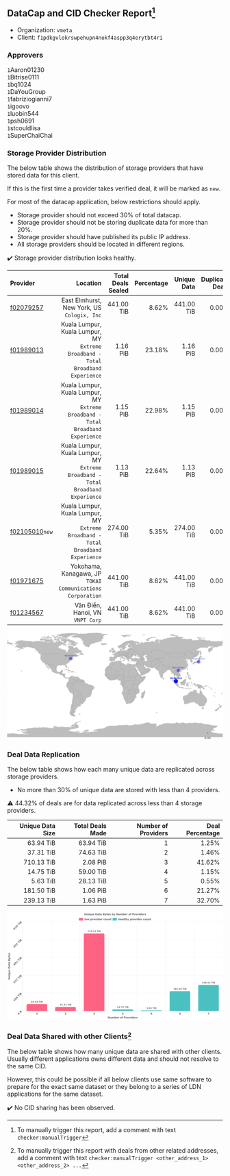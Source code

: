 ## DataCap and CID Checker Report[^1]
 - Organization: `vmeta`
 - Client: `f1pdkgvlokrswpehupn4nokf4aspp3q4erytbt4ri`
### Approvers
`1`Aaron01230<br/>`1`Bitrise0111<br/>`1`bq1024<br/>`1`DaYouGroup<br/>`1`fabriziogianni7<br/>`1`igoovo<br/>`1`luobin544<br/>`1`psh0691<br/>`1`stcouldlisa<br/>`1`SuperChaiChai

### Storage Provider Distribution
The below table shows the distribution of storage providers that have stored data for this client.

If this is the first time a provider takes verified deal, it will be marked as `new`.

For most of the datacap application, below restrictions should apply.
 - Storage provider should not exceed 30% of total datacap.
 - Storage provider should not be storing duplicate data for more than 20%.
 - Storage provider should have published its public IP address.
 - All storage providers should be located in different regions.

✔️ Storage provider distribution looks healthy.

| Provider                                                    |                                                                            Location | Total Deals Sealed | Percentage | Unique Data | Duplicate Deals |
| :---------------------------------------------------------- | ----------------------------------------------------------------------------------: | -----------------: | ---------: | ----------: | --------------: |
| [f02079257](https://filfox.info/en/address/f02079257)       |                                      East Elmhurst, New York, US<br/>`Cologix, Inc` |         441.00 TiB |      8.62% |  441.00 TiB |           0.00% |
| [f01989013](https://filfox.info/en/address/f01989013)       | Kuala Lumpur, Kuala Lumpur, MY<br/>`Extreme Broadband - Total Broadband Experience` |           1.16 PiB |     23.18% |    1.16 PiB |           0.00% |
| [f01989014](https://filfox.info/en/address/f01989014)       | Kuala Lumpur, Kuala Lumpur, MY<br/>`Extreme Broadband - Total Broadband Experience` |           1.15 PiB |     22.98% |    1.15 PiB |           0.00% |
| [f01989015](https://filfox.info/en/address/f01989015)       | Kuala Lumpur, Kuala Lumpur, MY<br/>`Extreme Broadband - Total Broadband Experience` |           1.13 PiB |     22.64% |    1.13 PiB |           0.00% |
| [f02105010](https://filfox.info/en/address/f02105010)`new`  | Kuala Lumpur, Kuala Lumpur, MY<br/>`Extreme Broadband - Total Broadband Experience` |         274.00 TiB |      5.35% |  274.00 TiB |           0.00% |
| [f01971675](https://filfox.info/en/address/f01971675)       |                       Yokohama, Kanagawa, JP<br/>`TOKAI Communications Corporation` |         441.00 TiB |      8.62% |  441.00 TiB |           0.00% |
| [f01234567](https://filfox.info/en/address/f01234567)       |                                                 Văn Điển, Hanoi, VN<br/>`VNPT Corp` |         441.00 TiB |      8.62% |  441.00 TiB |           0.00% |

<img src="https://raw.githubusercontent.com/data-preservation-programs/filplus-checker-assets/main/filecoin-project/filecoin-plus-large-datasets/issues/1822/1686813385070.png"/>

### Deal Data Replication
The below table shows how each many unique data are replicated across storage providers.

- No more than 30% of unique data are stored with less than 4 providers.

⚠️ 44.32% of deals are for data replicated across less than 4 storage providers.

| Unique Data Size | Total Deals Made | Number of Providers | Deal Percentage |
| ---------------: | ---------------: | ------------------: | --------------: |
|        63.94 TiB |        63.94 TiB |                   1 |           1.25% |
|        37.31 TiB |        74.63 TiB |                   2 |           1.46% |
|       710.13 TiB |         2.08 PiB |                   3 |          41.62% |
|        14.75 TiB |        59.00 TiB |                   4 |           1.15% |
|         5.63 TiB |        28.13 TiB |                   5 |           0.55% |
|       181.50 TiB |         1.06 PiB |                   6 |          21.27% |
|       239.13 TiB |         1.63 PiB |                   7 |          32.70% |

<img src="https://raw.githubusercontent.com/data-preservation-programs/filplus-checker-assets/main/filecoin-project/filecoin-plus-large-datasets/issues/1822/1686813385652.png"/>

### Deal Data Shared with other Clients[^3]
The below table shows how many unique data are shared with other clients.
Usually different applications owns different data and should not resolve to the same CID.

However, this could be possible if all below clients use same software to prepare for the exact same dataset or they belong to a series of LDN applications for the same dataset.

✔️ No CID sharing has been observed.

[^1]: To manually trigger this report, add a comment with text `checker:manualTrigger`

[^2]: Deals from those addresses are combined into this report as they are specified with `checker:manualTrigger`

[^3]: To manually trigger this report with deals from other related addresses, add a comment with text `checker:manualTrigger <other_address_1> <other_address_2> ...`
